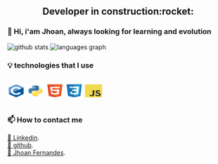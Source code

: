 <h2 align="center"> 
	Developer in construction:rocket:
</h2>  

### 🤙 Hi, i'am Jhoan, always looking for learning and evolution<p>
	
<div align="left">
<img src="https://github-readme-stats.vercel.app/api?username=JhoanDev&show_icons=true&hide_border=true&theme=midnight-purple" height="160" whidth="200" alt="github stats"/>
<img src="https://github-readme-stats.vercel.app/api/top-langs?locale=en&layout=compact&theme=midnight-purple&hide_border=true&username=JhoanDev&hide=jupyter%20notebook,tex" height="160" whidth="200" alt="languages graph"/>
</div>
	
### :bulb: technologies that I use
	
<div style="display: inline_block"><br>
  <img align="center" alt="Jhoan-C" height="30" width="40" src="https://github.com/devicons/devicon/blob/master/icons/c/c-original.svg">
  <img align="center" alt="Jhoan-Python" height="30" width="40" src="https://github.com/devicons/devicon/blob/master/icons/python/python-original.svg">
  <img align="center" alt="Jhoan-Html5" height="30" width="40" src="https://github.com/devicons/devicon/blob/master/icons/html5/html5-original.svg">
  <img align="center" alt="Jhoan-Css3" height="30" width="40" src="https://github.com/devicons/devicon/blob/master/icons/css3/css3-original.svg">
  <img align="center" alt="Jhoan-JavaScript" height="30" width="40" src="https://github.com/devicons/devicon/blob/master/icons/javascript/javascript-original.svg">
</div></br>

### 📫 How to contact me
<a href="https://www.linkedin.com/in/jhoan-fernandes/">🔗 Linkedin</a>.<br/>
<a href="https://github.com/JhoanDev">🔗 github</a>.<br/>
<a href="mailto:jhoandev.log@gmail.com">📧 Jhoan Fernandes</a>.<br/>
